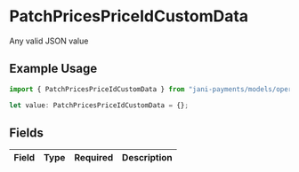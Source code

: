 # PatchPricesPriceIdCustomData

Any valid JSON value

## Example Usage

```typescript
import { PatchPricesPriceIdCustomData } from "jani-payments/models/operations";

let value: PatchPricesPriceIdCustomData = {};
```

## Fields

| Field       | Type        | Required    | Description |
| ----------- | ----------- | ----------- | ----------- |